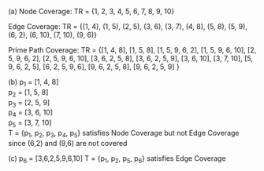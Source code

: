(a)
Node Coverage: TR = {1, 2, 3, 4, 5, 6, 7, 8, 9, 10}

Edge Coverage: TR = {(1, 4), (1, 5), (2, 5), (3, 6), (3, 7), (4, 8), (5, 8), (5, 9), (6, 2), (6, 10), (7, 10), (9, 6)}

Prime Path Coverage: TR = {[1, 4, 8], [1, 5, 8], [1, 5, 9, 6, 2], [1, 5, 9, 6, 10], [2, 5, 9, 6, 2], [2, 5, 9, 6, 10],
[3, 6, 2, 5, 8], [3, 6, 2, 5, 9], [3, 6, 10], [3, 7, 10], [5, 9, 6, 2, 5], [6, 2, 5, 9, 6], [9, 6, 2, 5, 8], [9, 6, 2, 5, 9]
}

(b) p<sub>1</sub> = [1, 4, 8]<br>
p<sub>2</sub> = [1, 5, 8]<br>
p<sub>3</sub> = [2, 5, 9]<br>
p<sub>4</sub> = [3, 6, 10]<br>
p<sub>5</sub> = [3, 7, 10]<br>
T = {p<sub>1</sub>, p<sub>2</sub>, p<sub>3</sub>, p<sub>4</sub>, p<sub>5</sub>} satisfies Node Coverage but not Edge Coverage since (6,2) and (9,6) are not covered

(c) p<sub>6</sub> = [3,6,2,5,9,6,10]
T = {p<sub>1</sub>, p<sub>2</sub>, p<sub>5</sub>, p<sub>6</sub>} satisfies Edge Coverage
